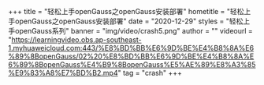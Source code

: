 +++
    title = "轻松上手openGauss之openGauss安装部署"
    hometitle = "轻松上手openGauss之openGauss安装部署"
    date = "2020-12-29"
    styles = "轻松上手openGauss系列"
    banner = "img/video/crash5.png"
    author = ""
    videourl = "https://learningvideo.obs.ap-southeast-1.myhuaweicloud.com:443/%E8%BD%BB%E6%9D%BE%E4%B8%8A%E6%89%8BopenGauss/02%20%E8%BD%BB%E6%9D%BE%E4%B8%8A%E6%89%8BopenGauss%E4%B9%8BopenGauss%E5%AE%89%E8%A3%85%E9%83%A8%E7%BD%B2.mp4"
    tag = "crash"
+++